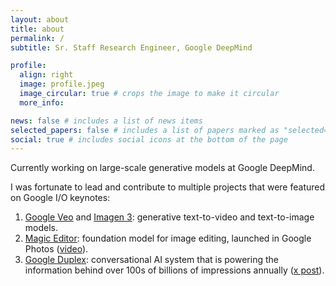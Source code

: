 ```yaml
---
layout: about
title: about
permalink: /
subtitle: Sr. Staff Research Engineer, Google DeepMind

profile:
  align: right
  image: profile.jpeg
  image_circular: true # crops the image to make it circular
  more_info:

news: false # includes a list of news items
selected_papers: false # includes a list of papers marked as "selected={true}"
social: true # includes social icons at the bottom of the page
---
```


Currently working on large-scale generative models at Google DeepMind.

I was fortunate to lead and contribute to multiple projects that were featured on Google I/O keynotes:
1. [Google Veo](https://deepmind.google/technologies/veo/) and [Imagen 3](https://deepmind.google/technologies/imagen-3/): generative text-to-video and text-to-image models.
2. [Magic Editor](https://blog.google/products/photos/google-photos-magic-editor-pixel-io-2023/): foundation model for image editing, launched in Google Photos ([video](https://youtu.be/cNfINi5CNbY?t=471)).
3. [Google Duplex](https://research.google/blog/google-duplex-an-ai-system-for-accomplishing-real-world-tasks-over-the-phone/): conversational AI system that is powering the information behind over 100s of billions of impressions annually ([x post](https://twitter.com/Google/status/1662228490387705861)).

